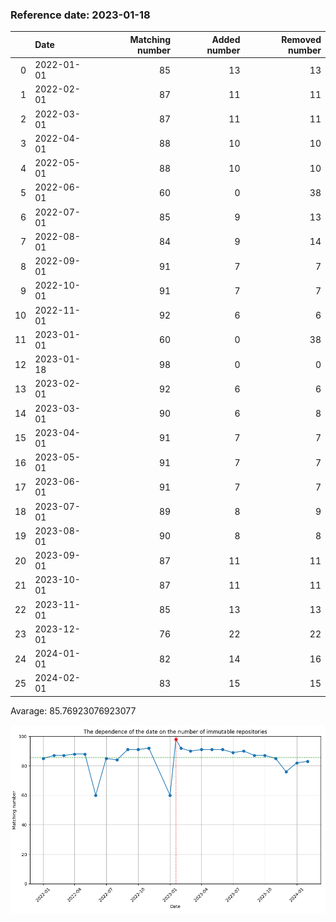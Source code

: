 ### Reference date: 2023-01-18

|    | Date       |   Matching number |   Added number |   Removed number |
|---:|:-----------|------------------:|---------------:|-----------------:|
|  0 | 2022-01-01 |                85 |             13 |               13 |
|  1 | 2022-02-01 |                87 |             11 |               11 |
|  2 | 2022-03-01 |                87 |             11 |               11 |
|  3 | 2022-04-01 |                88 |             10 |               10 |
|  4 | 2022-05-01 |                88 |             10 |               10 |
|  5 | 2022-06-01 |                60 |              0 |               38 |
|  6 | 2022-07-01 |                85 |              9 |               13 |
|  7 | 2022-08-01 |                84 |              9 |               14 |
|  8 | 2022-09-01 |                91 |              7 |                7 |
|  9 | 2022-10-01 |                91 |              7 |                7 |
| 10 | 2022-11-01 |                92 |              6 |                6 |
| 11 | 2023-01-01 |                60 |              0 |               38 |
| 12 | 2023-01-18 |                98 |              0 |                0 |
| 13 | 2023-02-01 |                92 |              6 |                6 |
| 14 | 2023-03-01 |                90 |              6 |                8 |
| 15 | 2023-04-01 |                91 |              7 |                7 |
| 16 | 2023-05-01 |                91 |              7 |                7 |
| 17 | 2023-06-01 |                91 |              7 |                7 |
| 18 | 2023-07-01 |                89 |              8 |                9 |
| 19 | 2023-08-01 |                90 |              8 |                8 |
| 20 | 2023-09-01 |                87 |             11 |               11 |
| 21 | 2023-10-01 |                87 |             11 |               11 |
| 22 | 2023-11-01 |                85 |             13 |               13 |
| 23 | 2023-12-01 |                76 |             22 |               22 |
| 24 | 2024-01-01 |                82 |             14 |               16 |
| 25 | 2024-02-01 |                83 |             15 |               15 |

Avarage: 85.76923076923077


![](plt.png)
